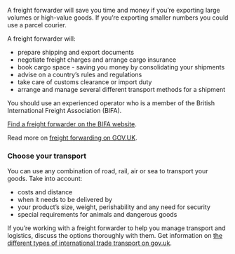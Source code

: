 A freight forwarder will save you time and money if you&rsquo;re exporting large volumes or high-value goods. If you&rsquo;re exporting smaller numbers you could use a parcel courier. 

A freight forwarder will:

- prepare shipping and export documents
- negotiate freight charges and arrange cargo insurance
- book cargo space - saving you money by consolidating your shipments
- advise on a country&rsquo;s rules and regulations
- take care of customs clearance or import duty
- arrange and manage several different transport methods for a shipment

You should use an experienced operator who is a member of the British International Freight Association (BIFA).

[Find a freight forwarder on the BIFA website](http://www.bifa.org/members "BIFA").

Read more on [freight forwarding on GOV.UK](https://www.gov.uk/guidance/freight-forwarding-moving-goods "GOV.UK Freight forwarding: moving goods").

### Choose your transport

You can use any combination of road, rail, air or sea to transport your goods. Take into account:

- costs and distance
- when it needs to be delivered by
- your product&rsquo;s size, weight, perishability and any need for security
- special requirements for animals and dangerous goods

If you&rsquo;re working with a freight forwarder to help you manage transport and logistics, discuss the options thoroughly with them. Get information on [the different types of international trade transport on gov.uk](https://www.gov.uk/guidance/transport-and-distribution-for-international-trade "GOV.UK Transport and distribution for international trade").
